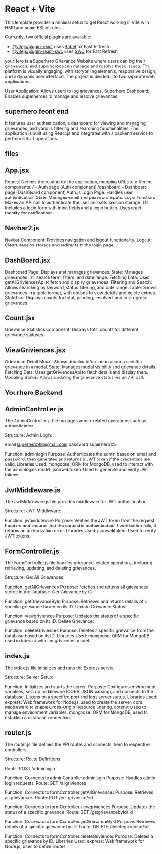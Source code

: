 # React + Vite

This template provides a minimal setup to get React working in Vite with HMR and some ESLint rules.

Currently, two official plugins are available:

- [@vitejs/plugin-react](https://github.com/vitejs/vite-plugin-react/blob/main/packages/plugin-react/README.md) uses [Babel](https://babeljs.io/) for Fast Refresh
- [@vitejs/plugin-react-swc](https://github.com/vitejs/vite-plugin-react-swc) uses [SWC](https://swc.rs/) for Fast Refresh







yourHero is a Superhero Grievance Website where users can log their grievances, and superheroes can manage and resolve these issues. The platform is visually engaging, with storytelling elements, responsive design, and a dynamic user interface. The project is divided into two separate web applications:

User Application: Allows users to log grievances.
Superhero Dashboard: Enables superheroes to manage and resolve grievances.

superhero feont end 
------------------------

It features user authentication, a dashboard for viewing and managing grievances, and various filtering and searching functionalities. The application is built using React.js and integrates with a backend service to perform CRUD operations.

files
-----------

App.jsx
-------
Routes: Defines the routing for the application, mapping URLs to different components:
/ - Auth page (Auth component)
/dashboard - Dashboard page (DashBoard component)
Auth.js
Login Page: Handles user authentication.
State: Manages email and password inputs.
Login Function: Makes an API call to authenticate the user and sets session storage.
UI: Includes a login form with input fields and a login button. Uses react-toastify for notifications.

Navbar2.js
-----------
Navbar Component: Provides navigation and logout functionality.
Logout: Clears session storage and redirects to the login page.

DashBoard.jsx
------------------

Dashboard Page: Displays and manages grievances.
State: Manages grievances list, search term, filters, and date range.
Fetching Data: Uses getAllGriviencesApi to fetch and display grievances.
Filtering and Search: Allows searching by keyword, status filtering, and date range.
Table: Shows grievances in a table format, with options to view details and delete entries.
Statistics: Displays counts for total, pending, resolved, and in-progress grievances.

Count.jsx
-------------
Grievance Statistics Component: Displays total counts for different grievance statuses.


ViewGriviences.jsx
----------------------
Grievance Detail Modal: Shows detailed information about a specific grievance in a modal.
State: Manages modal visibility and grievance details.
Fetching Data: Uses getGriviencesApi to fetch details and display them.
Updating Status: Allows updating the grievance status via an API call.


Yourhero  Backend
------------------------------- 


AdminController.js
------------------------

The AdminController.js file manages admin-related operations such as authentication.

Structure:
Admin Login:

email:superhero98@gmail.com
password:superhero123

Function: adminlogin
Purpose: Authenticates the admin based on email and password, then generates and returns a JWT token if the credentials are valid.
Libraries Used:
mongoose: ORM for MongoDB, used to interact with the adminlogins model.
jsonwebtoken: Used to generate and verify JWT tokens.


JwtMiddleware.js
-----------------
The JwtMiddleware.js file provides middleware for JWT authentication.

Structure:
JWT Middleware:

Function: jwtmiddleware
Purpose: Verifies the JWT token from the request headers and ensures that the request is authenticated. If verification fails, it returns an authorization error.
Libraries Used:
jsonwebtoken: Used to verify JWT tokens.


FormController.js
-----------------------
The FormController.js file handles grievance-related operations, including retrieving, updating, and deleting grievances.

Structure:
Get All Grievances:

Function: getAllGrievances
Purpose: Fetches and returns all grievances stored in the database.
Get Grievance by ID:

Function: getGrievanceById
Purpose: Retrieves and returns details of a specific grievance based on its ID.
Update Grievance Status:

Function: viewgriviences
Purpose: Updates the status of a specific grievance based on its ID.
Delete Grievance:

Function: deleteGriviences
Purpose: Deletes a specific grievance from the database based on its ID.
Libraries Used:
mongoose: ORM for MongoDB, used to interact with the griviences model.



index.js
--------------
The index.js file initializes and runs the Express server.

Structure:
Server Setup:

Function: Initializes and starts the server.
Purpose: Configures environment variables, sets up middleware (CORS, JSON parsing), and connects to the database. Listens on a specified port and logs server status.
Libraries Used:
express: Web framework for Node.js, used to create the server.
cors: Middleware to enable Cross-Origin Resource Sharing.
dotenv: Used to manage environment variables.
mongoose: ORM for MongoDB, used to establish a database connection.


router.js
----------------
The router.js file defines the API routes and connects them to respective controllers.

Structure:
Route Definitions:

Route: POST /adminlogin

Function: Connects to adminController.adminlogin
Purpose: Handles admin login requests.
Route: GET /allgriviences

Function: Connects to formController.getAllGrievances
Purpose: Retrieves all grievances.
Route: PUT /editgrivience/:id

Function: Connects to formController.viewgriviences
Purpose: Updates the status of a specific grievance.
Route: GET /getgrievancebyId/:id

Function: Connects to formController.getGrievanceById
Purpose: Retrieves details of a specific grievance by ID.
Route: DELETE /deletegrivience/:id

Function: Connects to formController.deleteGriviences
Purpose: Deletes a specific grievance by ID.
Libraries Used:
express: Web framework for Node.js, used to define routes.